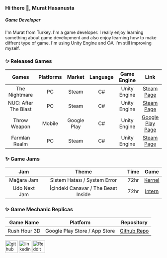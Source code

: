 ### Hi there 👋, Murat Hasanusta
##### Game Developer
I'm Murat from Turkey. I'm a game developer. I really enjoy learning something about game development and also enjoy learning how to make diffrent type of game. I'm using Unity Engine and C#. I'm still improving myself.


### ✨ Released Games

Games | Platforms | Market | Language | Game Engine | Link
:------------: | :-------------:  | :-------------: | :------------: | :-------------: | :-------------:
The Nightmare | PC | Steam | C# | Unity Engine | <a href = "https://store.steampowered.com/app/1372550/The_Nightmare/?beta=0"> Steam Page </a> 
NUC: After The Blast | PC | Steam | C# | Unity Engine | <a href = "https://store.steampowered.com/app/1595410/NUC_After_The_Blast/"> Steam Page </a> 
Throw Weapon | Mobile | Google Play | C# | Unity Engine | <a href = "https://play.google.com/store/apps/details?id=com.LeakageGames.ThrowaWeapon&gl=TR"> Google Play Page </a> 
Farmlan Realm | PC | Steam | C# | Unity Engine | <a href = "https://store.steampowered.com/app/1957910/Farmland_Realm/"> Steam Page </a> 


### ✨ Game Jams

Jam | Theme | Time | Game
:------------: | :-------------: | :-------------:  | :-------------:
Mağara Jam | Sistem Hatası / System Error | 72hr | <a href = "https://anl0wer.itch.io/kernel"> Kernel </a>
Udo Next Jam | İçindeki Canavar / The Beast Inside | 72hr | <a href = "https://anl0wer.itch.io/intern"> Intern </a>


### ✨ Game Mechanic Replicas

Game Name | Platform | Repository
:------------: | :-------------: | :-------------:
Rush Hour 3D | Google Play Store / App Store | <a href = "https://github.com/Calquter/RushHour3DPrototype"> Github Repo </a>



[<img src='https://cdn.jsdelivr.net/npm/simple-icons@3.0.1/icons/github.svg' alt='github' height='40'>](https://github.com/Calquter)  [<img src='https://cdn.jsdelivr.net/npm/simple-icons@3.0.1/icons/linkedin.svg' alt='linkedin' height='40'>](https://www.linkedin.com/in/murat-hasanusta-885b511b7/)  [<img src='https://cdn.jsdelivr.net/npm/simple-icons@3.0.1/icons/reddit.svg' alt='Reddit' height='40'>](https://www.reddit.com/user/Calquter)  


